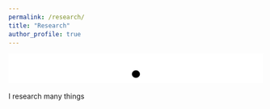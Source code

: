 ```yaml
---
permalink: /research/
title: "Research"
author_profile: true
---
```


![](/images/WebsiteHeader.gif)

I research many things